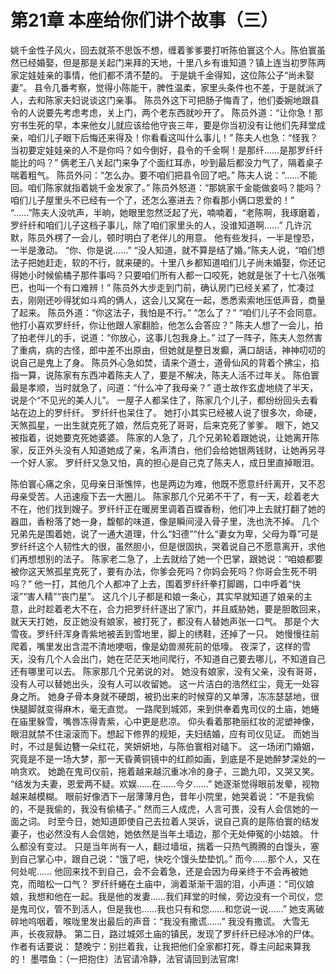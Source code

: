 # 第21章 本座给你们讲个故事（三）
姚千金性子风火，回去就茶不思饭不想，缠着爹爹要打听陈伯寰这个人。陈伯寰虽然已经婚娶，但是那是关起门来拜的天地，十里八乡有谁知道？镇上连当初罗陈两家定娃娃亲的事情，他们都不清不楚的。
于是姚千金得知，这位陈公子“尚未娶妻”。
县令几番考察，觉得小陈能干，脾性温柔，家里头条件也不差，于是就派了人，去和陈家夫妇说谈这门亲事。
陈员外这下可把肠子悔青了，他们委婉地跟县令的人说要先考虑考虑，关上门，两个老东西就吵开了。
陈员外道：“让你急！那穷书生死的早，本来他女儿就应该给他守丧三年，要是你当初没有让他们先拜堂成亲，咱们儿子眼下后悔还来得及！你看看这叫什么事儿！”
陈夫人也急：“怪我？当初要定娃娃亲的人不是你吗？如今倒好，县令的千金啊！是那纤……是那罗纤纤能比的吗？”
俩老王八关起门来争了个面红耳赤，吵到最后都没力气了，隔着桌子喘着粗气。
陈员外问：“怎么办。要不咱们把县令回了吧。”
陈夫人说：“……不能回。咱们陈家就指着姚千金发家了。”
陈员外怒道：“那姚家千金能做妾吗？能吗？咱们儿子屋里头不已经有一个了，还怎么塞进去？你看那小俩口恩爱的！”
“……”陈夫人没吭声，半晌，她眼里忽然泛起了光，喃喃着，“老陈啊，我琢磨着，罗纤纤和咱们儿子这档子事儿，除了咱们家里头的人，没谁知道啊……”
几许沉默，陈员外楞了一会儿，顿时明白了老伴儿的用意。
他有些发抖，一半是惶恐，一半是激动。
“你、你是说……”
“没人知道，就不算是结了婚。”陈夫人说，“咱们想法子把她赶走，软的不行，就来硬的。十里八乡都知道咱们儿子尚未婚娶，你还记得她小时候偷橘子那件事吗？只要咱们所有人都一口咬死，她就是张了十七八张嘴巴，也叫一个有口难辨！”
陈员外大步走到门前，确认房门已经关紧了，忙凑过去，刚刚还吵得犹如斗鸡的俩人，这会儿又窝在一起，悉悉索索地压低声音，商量了起来。
陈员外道：“你这法子，我怕是不行。”
“怎么了？”
“咱们儿子不会同意。他打小喜欢罗纤纤，你让他跟人家翻脸，他怎么会答应？”
陈夫人想了一会儿，拍了拍老伴儿的手，说道：“你放心，这事儿包我身上。”
过了一阵子，陈夫人忽然害了重病，病的古怪，郎中差不出原由，但她就是整日发癫，满口胡话，神神叨叨的说自己是鬼上了身。
陈员外心急如焚，请来个道士，道骨仙风的背着个拂尘，掐指一算，说陈家有东西冲着陈夫人了，要是不解决，陈夫人活不过年关。
陈伯寰最是孝顺，当时就急了，问道：“什么冲了我母亲？”
道士故作玄虚地绕了半天，说是个“不见光的美人儿”。
一屋子人都呆住了，陈家几个儿子，都纷纷回头去看站在边上的罗纤纤。
罗纤纤也呆住了。
她打小其实已经被人说了很多次，命硬，天煞孤星，一出生就克死了娘，然后克死了哥哥，后来克死了爹爹。
眼下，她又被指着，说她要克死她婆婆。
陈家的人急了，几个兄弟轮着跟她说，让她离开陈家，反正外头没有人知道她成了亲，名声清白，他们会给她银两钱财，让她再另寻一个好人家。
罗纤纤又急又怕，真的担心是自己克了陈夫人，成日里直掉眼泪。

陈伯寰心痛之余，见母亲日渐憔悴，也是两边为难，他既不愿意纤纤离开，又不忍母亲受苦。人迅速瘦下去一大圈儿。
陈家那几个兄弟不干了，有一天，趁着老大不在，他们找到嫂子。罗纤纤正在暖房里调着百蝶香粉，他们冲上去就打翻了她的器皿，香粉落了她一身，馥郁的味道，像是瞬间浸入骨子里，洗也洗不掉。
几个兄弟先是围着她，说了一通大道理，什么“妇德”“什么“妻女为卑，父母为尊”可是罗纤纤这个人韧性大的很，虽然胆小，但是很固执，哭着说自己不愿意离开，求他们再想想别的法子。
陈家老二急了，上去就给了她一个巴掌，跟她说：“咱娘都要被你这天煞孤星克死了，要有办法，你爹会死吗？你妈会死吗？你哥会生死不明吗？”
他一打，其他几个人都冲了上去，围着罗纤纤拳打脚踢，口中呼着“快滚”“害人精”“丧门星”。
这几个儿子都是和娘一条心，其实早就知道了娘亲的主意，此时趁着老大不在，合力把罗纤纤逐出了家门，并且威胁她，要是胆敢回来，就天天打她，反正她没有娘家，被打死了，都没有人替她声张一口气。
那是个大雪夜。罗纤纤浑身青紫地被丢到雪地里，脚上的绣鞋，还掉了一只。
她慢慢往前爬着，嘴里发出含混不清地哽咽，像是幼兽濒死前的低嚎。
夜深了，这样的雪天，没有几个人会出门，她在茫茫天地间爬行，不知道自己要去哪儿，不知道自己还有哪里可以去。
陈家那几个兄弟说的对。
她没有娘家，没有父亲，没有哥哥，没有人可以替她出头，没有人可以收留她。
这一片洁白的浩然红尘，竟无一处容身之所。
她身子骨本身就不硬朗，被扔出来的时候穿的又单薄，冻冻瑟瑟地，很快腿脚就变得麻木，毫无直觉。
一路爬到城郊，来到供奉着鬼司仪的土庙，她蜷在庙里躲雪，嘴唇冻得青紫，心中更是悲凉。
仰头看着那艳丽红妆的泥塑神像，眼泪就禁不住滚滚而下。想起下修界的规矩，夫妇结婚，应有司仪见证。
而她当时，不过是鬓边簪一朵红花，笑妍妍地，与陈伯寰相对磕下。
这一场闭门婚姻，究竟是不是一场大梦，那一天昏黄铜镜中的红颜如画，到底是不是她醉梦深处的一响贪欢。
她跪在鬼司仪前，拖着越来越沉重冰冷的身子，三跪九叩，又哭又笑。
“结发为夫妻，恩爱两不疑。欢娱……在……今夕……”
她逐渐觉得眼前发晕，视物越来越模糊。
眼前好像洒下一层薄薄月色，昔年小院里，她哭着说：“不是我偷的，不是我偷的，我没有偷橘子。”
然而三人成虎，人言可畏，没有人会信她的一面之词。
时至今日，她知道即使自己去拉着人哭诉，说自己真的是陈伯寰的结发妻子，也必然没有人会信她，她依然是当年土墙边，那个无处伸冤的小姑娘。
什么都没有变过。
只是当年尚有一人，翻过墙垣，揣着一只热气腾腾的白馒头，塞到自己掌心中，跟自己说：“饿了吧，快吃个馒头垫垫饥。”
而今……那个人，又在何处呢……
他回来找不到自己，会不会着急，还是会因为母亲终于不会再被她克，而暗松一口气？
罗纤纤蜷在土庙中，淌着渐渐干涸的泪，小声道：“司仪娘娘，我想和他在一起。我是他的发妻……我们拜堂的时候，旁边没有一个司仪，您是鬼司仪，管不到活人，但是我也……我也只有和您……和您说一说……”
她支离破碎地呜咽着，喉咙里发出最后的声音：“我没有撒谎……”
我没有撒谎。
大雪无声，长夜寂静。
第二日，路过城郊土庙的镇民，发现了罗纤纤已经冰冷的尸体。
作者有话要说：
楚晚宁：别拦着我，让我把他们全家都打死，尊主问起来算我的！
墨喂鱼：（一把抱住）法官请冷静，法官请回到法官席!
